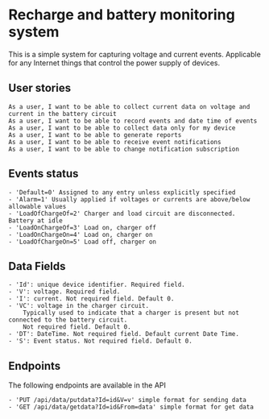 # Recharge and battery monitoring system

This is a simple system for capturing voltage and current events. Applicable for any Internet things that control the power supply of devices. 

## User stories

    As a user, I want to be able to collect current data on voltage and current in the battery circuit
    As a user, I want to be able to record events and date time of events
    As a user, I want to be able to collect data only for my device
    As a user, I want to be able to generate reports
    As a user, I want to be able to receive event notifications
    As a user, I want to be able to change notification subscription

## Events status

    - 'Default=0' Assigned to any entry unless explicitly specified
    - 'Alarm=1' Usually applied if voltages or currents are above/below allowable values
    - 'LoadOfChargeOf=2' Charger and load circuit are disconnected. Battery at idle
    - 'LoadOnChargeOf=3' Load on, charger off
    - 'LoadOnChargeOn=4' Load on, charger on
    - 'LoadOfChargeOn=5' Load off, charger on

## Data Fields

    - 'Id': unique device identifier. Required field.
    - 'V': voltage. Required field.
    - 'I': current. Not required field. Default 0.
    - 'VC': voltage in the charger circuit.
        Typically used to indicate that a charger is present but not connected to the battery circuit.
        Not required field. Default 0.
    - 'DT': DateTime. Not required field. Default current Date Time.
    - 'S': Event status. Not required field. Default 0.

## Endpoints

The following endpoints are available in the API

    - 'PUT /api/data/putdata?Id=id&V=v' simple format for sending data
    - 'GET /api/data/getdata?Id=id&From=data' simple format for get data
